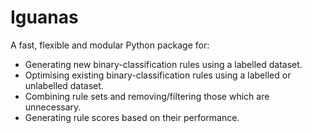 # Iguanas

A fast, flexible and modular Python package for:
  * Generating new binary-classification rules using a labelled dataset.
  * Optimising existing binary-classification rules using a labelled or unlabelled dataset.
  * Combining rule sets and removing/filtering those which are unnecessary.
  * Generating rule scores based on their performance.
